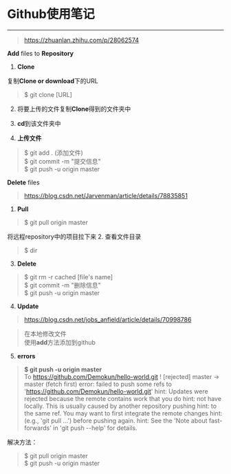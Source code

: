# Github使用笔记
---
>https://zhuanlan.zhihu.com/p/28062574

**Add** files to **Repository**

1. **Clone**

  复制**Clone or download**下的URL

  > $ git clone [URL]

2. 将要上传的文件复制**Clone**得到的文件夹中

3. **cd**到该文件夹中

4. **上传文件**

  > $ git add . (添加文件)   
  $ git commit -m "提交信息"   
  $ git push -u origin master




  **Delete** files
  > https://blog.csdn.net/Jarvenman/article/details/78835851

1. **Pull**
> $ git pull origin master

  将远程repository中的项目拉下来
2. 查看文件目录
> $ dir

3. **Delete**
> $ git rm -r cached [file's name]  
$ git commit -m "删除信息"  
$ git push -u origin master
4. **Update**
> https://blog.csdn.net/jobs_anfield/article/details/70998786

  >在本地修改文件  
  使用**add**方法添加到github
5. **errors**

  > **$ git push -u origin master**  
To https://github.com/Demokun/hello-world.git
 ! [rejected]        master -> master (fetch first)
error: failed to push some refs to 'https://github.com/Demokun/hello-world.git'
hint: Updates were rejected because the remote contains work that you do
hint: not have locally. This is usually caused by another repository pushing
hint: to the same ref. You may want to first integrate the remote changes
hint: (e.g., 'git pull ...') before pushing again.
hint: See the 'Note about fast-forwards' in 'git push --help' for details.

  解决方法：
  > $ git pull origin master    
  $ git push -u origin master
